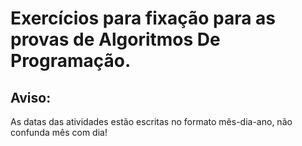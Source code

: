# Exercícios para fixação para as provas de Algoritmos De Programação.

## Aviso:
As datas das atividades estão escritas no formato mês-dia-ano, não confunda mês com dia!
